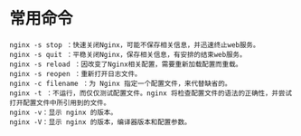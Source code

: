 # 常用命令

    nginx -s stop ：快速关闭Nginx，可能不保存相关信息，并迅速终止web服务。
    nginx -s quit ：平稳关闭Nginx，保存相关信息，有安排的结束web服务。
    nginx -s reload ：因改变了Nginx相关配置，需要重新加载配置而重载。
    nginx -s reopen ：重新打开日志文件。
    nginx -c filename ：为 Nginx 指定一个配置文件，来代替缺省的。
    nginx -t ：不运行，而仅仅测试配置文件。nginx 将检查配置文件的语法的正确性，并尝试打开配置文件中所引用到的文件。
    nginx -v：显示 nginx 的版本。
    nginx -V：显示 nginx 的版本，编译器版本和配置参数。